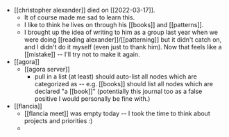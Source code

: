 - [[christopher alexander]] died on [[2022-03-17]].
	- It of course made me sad to learn this.
	- I like to think he lives on through his [[books]] and [[patterns]].
	- I brought up the idea of writing to him as a group last year when we were doing [[reading alexander]]/[[patterning]] but it didn't catch on, and I didn't do it myself (even just to thank him). Now that feels like a [[mistake]] -- I'll try not to make it again.
- [[agora]]
	- [[agora server]]
		- pull <type> in a list (at least) should auto-list all nodes which are categorized as <type> -- e.g. [[books]] should list all nodes which are declared "a [[book]]" (potentially this journal too as a false positive I would personally be fine with.)
- [[flancia]]
	- [[flancia meet]] was empty today -- I took the time to think about projects and priorities :)
	-